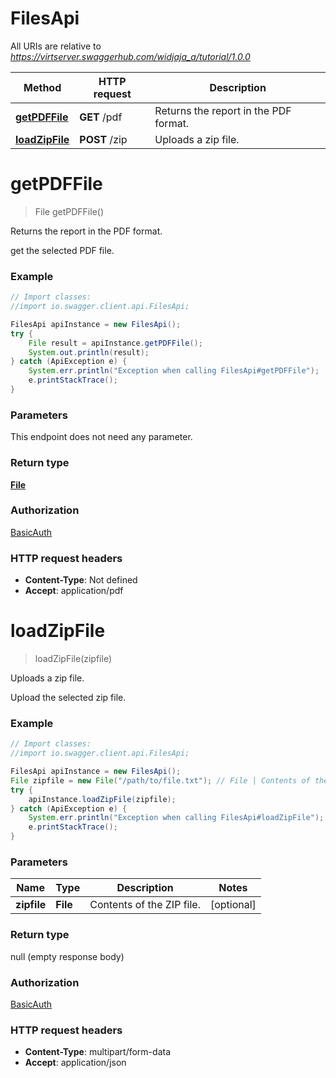 # FilesApi

All URIs are relative to *https://virtserver.swaggerhub.com/widjaja_a/tutorial/1.0.0*

Method | HTTP request | Description
------------- | ------------- | -------------
[**getPDFFile**](FilesApi.md#getPDFFile) | **GET** /pdf | Returns the report in the PDF format.
[**loadZipFile**](FilesApi.md#loadZipFile) | **POST** /zip | Uploads a zip file.


<a name="getPDFFile"></a>
# **getPDFFile**
> File getPDFFile()

Returns the report in the PDF format.

get the selected PDF file.

### Example
```java
// Import classes:
//import io.swagger.client.api.FilesApi;

FilesApi apiInstance = new FilesApi();
try {
    File result = apiInstance.getPDFFile();
    System.out.println(result);
} catch (ApiException e) {
    System.err.println("Exception when calling FilesApi#getPDFFile");
    e.printStackTrace();
}
```

### Parameters
This endpoint does not need any parameter.

### Return type

[**File**](File.md)

### Authorization

[BasicAuth](../README.md#BasicAuth)

### HTTP request headers

 - **Content-Type**: Not defined
 - **Accept**: application/pdf

<a name="loadZipFile"></a>
# **loadZipFile**
> loadZipFile(zipfile)

Uploads a zip file.

Upload the selected zip file.

### Example
```java
// Import classes:
//import io.swagger.client.api.FilesApi;

FilesApi apiInstance = new FilesApi();
File zipfile = new File("/path/to/file.txt"); // File | Contents of the ZIP file.
try {
    apiInstance.loadZipFile(zipfile);
} catch (ApiException e) {
    System.err.println("Exception when calling FilesApi#loadZipFile");
    e.printStackTrace();
}
```

### Parameters

Name | Type | Description  | Notes
------------- | ------------- | ------------- | -------------
 **zipfile** | **File**| Contents of the ZIP file. | [optional]

### Return type

null (empty response body)

### Authorization

[BasicAuth](../README.md#BasicAuth)

### HTTP request headers

 - **Content-Type**: multipart/form-data
 - **Accept**: application/json

